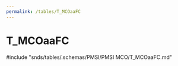 ```yaml
---
permalink: /tables/T_MCOaaFC
---
```

# T\_MCOaaFC
<!-- SPDX-License-Identifier: MPL-2.0 -->

<!-- ATTENTION : Ne pas supprimer ou modifier la ligne ci-dessous -->
#include "snds/tables/.schemas/PMSI/PMSI MCO/T_MCOaaFC.md"
<!-- ATTENTION : Ne pas supprimer ou modifier la ligne ci-dessus -->
